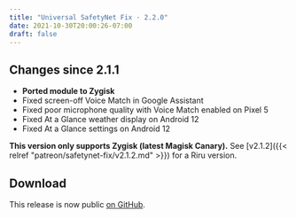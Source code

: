 ```yaml
---
title: "Universal SafetyNet Fix · 2.2.0"
date: 2021-10-30T20:00:26-07:00
draft: false
---
```


## Changes since 2.1.1

- **Ported module to Zygisk**
- Fixed screen-off Voice Match in Google Assistant
- Fixed poor microphone quality with Voice Match enabled on Pixel 5
- Fixed At a Glance weather display on Android 12
- Fixed At a Glance settings on Android 12

**This version only supports Zygisk (latest Magisk Canary).** See [v2.1.2]({{< relref "patreon/safetynet-fix/v2.1.2.md" >}}) for a Riru version.

## Download

This release is now public [on GitHub](https://github.com/kdrag0n/safetynet-fix/releases/v2.2.0).
